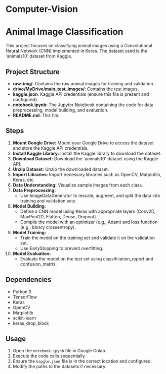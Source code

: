 # Computer-Vision
# Animal Image Classification

This project focuses on classifying animal images using a Convolutional Neural Network (CNN) implemented in Keras. The dataset used is the 'animals10' dataset from Kaggle.

## Project Structure

- **raw-img/**: Contains the raw animal images for training and validation.
- **drive/MyDrive/main_test_images/**: Contains the test images.
- **kaggle.json**: Kaggle API credentials (ensure this file is present and configured).
- **notebook.ipynb**: The Jupyter Notebook containing the code for data preprocessing, model building, and evaluation.
- **README.md**: This file.

## Steps

1. **Mount Google Drive:** Mount your Google Drive to access the dataset and store the Kaggle API credentials.
2. **Install Kaggle Library:** Install the Kaggle library to download the dataset.
3. **Download Dataset:** Download the 'animals10' dataset using the Kaggle API.
4. **Unzip Dataset:** Unzip the downloaded dataset.
5. **Import Libraries:** Import necessary libraries such as OpenCV, Matplotlib, Keras, etc.
6. **Data Understanding:** Visualize sample images from each class.
7. **Data Preprocessing:**
   - Use ImageDataGenerator to rescale, augment, and split the data into training and validation sets.
8. **Model Building:**
   - Define a CNN model using Keras with appropriate layers (Conv2D, MaxPool2D, Flatten, Dense, Dropout).
   - Compile the model with an optimizer (e.g., Adam) and loss function (e.g., binary crossentropy).
9. **Model Training:**
   - Train the model on the training set and validate it on the validation set.
   - Use EarlyStopping to prevent overfitting.
10. **Model Evaluation:**
    - Evaluate the model on the test set using classification_report and confusion_matrix.

## Dependencies

- Python 3
- TensorFlow
- Keras
- OpenCV
- Matplotlib
- scikit-learn
- keras_drop_block

## Usage

1. Open the `notebook.ipynb` file in Google Colab.
2. Execute the code cells sequentially.
3. Ensure the `kaggle.json` file is in the correct location and configured.
4. Modify the paths to the datasets if necessary.
